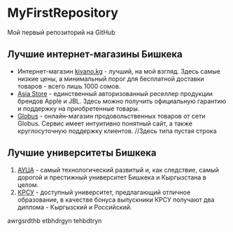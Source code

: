 # MyFirstRepository
Мой первый репозиторий на GitHub
## Лучшие интернет-магазины Бишкека
* Интернет-магазин [kivano.kg](kivano.kg) - лучший, на мой взгляд. Здесь самые низкие цены, а минимальный порог для бесплатной доставки товаров - всего лишь 1000 сомов.
* [Asia Store](asiastore.kg) - единственный авторизованный реселлер продукции брендов Apple и JBL. Здесь можно получить официальную гарантию и поддержку на приобретенные
товары.
* [Globus](globus.market.kg) - онлайн-магазин продовольственных товаров от сети Globus. Сервис имеет интуитивно понятный сайт, а также круглосуточную поддержку клиентов.
//Здесь типа пустая строка
## Лучшие университеты Бишкека
1. [АУЦА](auca.kg) - самый технологический развитый и, как следствие, самый дорогой и престижный
университет Бишкека и Кыргызстана в целом.
2. [КРСУ](krsu.kg) - доступный университет, предлагающий отличное образование, в качестве бонуса выпускники
КРСУ получают два диплома - Кыргызский и Российский.

awrgsrdthb
etbhdrgyn
tehbdtryn
